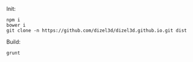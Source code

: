 Init:

    npm i
    bower i
    git clone -n https://github.com/dizel3d/dizel3d.github.io.git dist
 
Build:

    grunt
